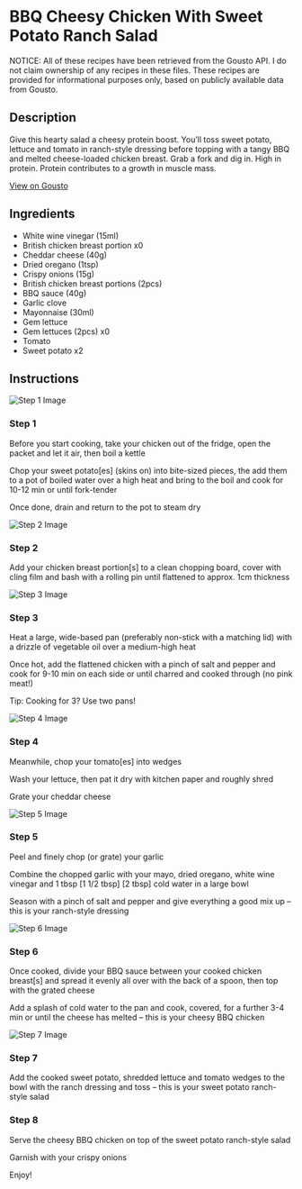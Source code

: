 # BBQ Cheesy Chicken With Sweet Potato Ranch Salad

NOTICE: All of these recipes have been retrieved from the Gousto API. I do not claim ownership of any recipes in these files. These recipes are provided for informational purposes only, based on publicly available data from Gousto.

## Description

Give this hearty salad a cheesy protein boost. You’ll toss sweet potato, lettuce and tomato in ranch-style dressing before topping with a tangy BBQ and melted cheese-loaded chicken breast. Grab a fork and dig in. High in protein. Protein contributes to a growth in muscle mass.

[View on Gousto](https://www.gousto.co.uk/recipes/cookbook/high-protein-bbq-cheesy-chicken-breast-with-sweet-potato-ranch-salad)

## Ingredients

- White wine vinegar (15ml)
- British chicken breast portion x0
- Cheddar cheese (40g)
- Dried oregano (1tsp)
- Crispy onions (15g)
- British chicken breast portions (2pcs)
- BBQ sauce (40g)
- Garlic clove
- Mayonnaise (30ml)
- Gem lettuce
- Gem lettuces (2pcs) x0
- Tomato
- Sweet potato x2

## Instructions

![Step 1 Image](https://production-media.gousto.co.uk/cms/recipe-step-image/step-1-copy-2-1721994271295-x200.jpg)

### Step 1

Before you start cooking, take your chicken out of the fridge, open the packet and let it air, then boil a kettle

Chop your sweet potato[es] (skins on) into bite-sized pieces, the add them to a pot of boiled water over a high heat and bring to the boil and cook for 10-12 min or until fork-tender

Once done, drain and return to the pot to steam dry

![Step 2 Image](https://production-media.gousto.co.uk/cms/recipe-step-image/step-2-copy-2-1721994280976-x200.jpg)

### Step 2

Add your chicken breast portion[s] to a clean chopping board, cover with cling film and bash with a rolling pin until flattened to approx. 1cm thickness

![Step 3 Image](https://production-media.gousto.co.uk/cms/recipe-step-image/step-3-copy-2-1721994299688-x200.jpg)

### Step 3

Heat a large, wide-based pan (preferably non-stick with a matching lid) with a drizzle of vegetable oil over a medium-high heat

Once hot, add the flattened chicken with a pinch of salt and pepper and cook for 9-10 min on each side or until charred and cooked through (no pink meat!)

Tip: Cooking for 3? Use two pans!

![Step 4 Image](https://production-media.gousto.co.uk/cms/recipe-step-image/step-4-copy-2-1721994337151-x200.jpg)

### Step 4

Meanwhile, chop your tomato[es] into wedges

Wash your lettuce, then pat it dry with kitchen paper and roughly shred

Grate your cheddar cheese

![Step 5 Image](https://production-media.gousto.co.uk/cms/recipe-step-image/step-5-copy-2-1721994346029-x200.jpg)

### Step 5

Peel and finely chop (or grate) your garlic

Combine the chopped garlic with your mayo, dried oregano, white wine vinegar and 1 tbsp <span class="text-purple">[1 1/2 tbsp]</span> <span class="text-danger">[2 tbsp]</span> cold water in a large bowl

Season with a pinch of salt and pepper and give everything a good mix up – this is your ranch-style dressing

![Step 6 Image](https://production-media.gousto.co.uk/cms/recipe-step-image/step-6-copy-2-1721994363880-x200.jpg)

### Step 6

Once cooked, divide your BBQ sauce between your cooked chicken breast[s] and spread it evenly all over with the back of a spoon, then top with the grated cheese

Add a splash of cold water to the pan and cook, covered, for a further 3-4 min or until the cheese has melted – this is your cheesy BBQ chicken

![Step 7 Image](https://production-media.gousto.co.uk/cms/recipe-step-image/step-7-copy-2-1721994392900-x200.jpg)

### Step 7

Add the cooked sweet potato, shredded lettuce and tomato wedges to the bowl with the ranch dressing and toss – this is your sweet potato ranch-style salad

### Step 8

Serve the cheesy BBQ chicken on top of the sweet potato ranch-style salad

Garnish with your crispy onions

Enjoy!

